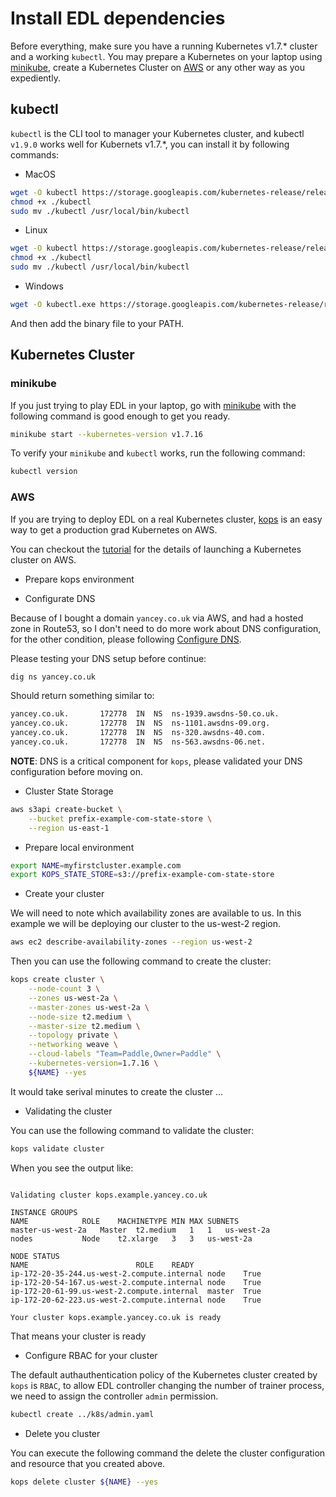 # Install EDL dependencies

Before everything, make sure you have a running Kubernetes v1.7.* cluster and a working `kubectl`.
You may prepare a Kubernetes on your laptop using [minikube](#minikube), create a Kubernetes Cluster on [AWS](#AWS)
or any other way as you expediently.

## kubectl

`kubectl` is the CLI tool to manager your Kubernetes cluster, and kubectl `v1.9.0` works well for Kubernets v1.7.*,
you can install it by following commands:

- MacOS

```bash
wget -O kubectl https://storage.googleapis.com/kubernetes-release/release/v1.9.0/bin/darwin/amd64/kubectl
chmod +x ./kubectl
sudo mv ./kubectl /usr/local/bin/kubectl
```

- Linux

```bash
wget -O kubectl https://storage.googleapis.com/kubernetes-release/release/v1.9.0/bin/linux/amd64/kubectl
chmod +x ./kubectl
sudo mv ./kubectl /usr/local/bin/kubectl
```

- Windows

```bash
wget -O kubectl.exe https://storage.googleapis.com/kubernetes-release/release/v1.9.0/bin/windows/amd64/kubectl.exe
```

And then add the binary file to your PATH.

## Kubernetes Cluster

### minikube

If you just trying to play EDL in your laptop, go with [minikube](https://github.com/kubernetes/minikube) with the following command is good enough to get you ready.

```bash
minikube start --kubernetes-version v1.7.16
```

To verify your `minikube` and `kubectl` works, run the following command:

``` bash
kubectl version
```

### AWS

If you are trying to deploy EDL on a real Kubernetes cluster, [kops](https://github.com/kubernetes/kops) is
an easy way to get a production grad Kubernetes on AWS.

You can checkout the [tutorial](https://github.com/kubernetes/kops/blob/master/docs/aws.md) for the details of launching a Kubernetes cluster on AWS.

- Prepare kops environment

- Configurate DNS

Because of I bought a domain `yancey.co.uk` via AWS, and had a hosted zone in Route53, so I don't need to do more work about DNS configuration,
for the other condition, please following [Configure DNS](https://github.com/kubernetes/kops/blob/master/docs/aws.md#configure-dns).

Please testing your DNS setup before continue:

```bash
dig ns yancey.co.uk
```

Should return something similar to:

```bash
yancey.co.uk.		172778	IN	NS	ns-1939.awsdns-50.co.uk.
yancey.co.uk.		172778	IN	NS	ns-1101.awsdns-09.org.
yancey.co.uk.		172778	IN	NS	ns-320.awsdns-40.com.
yancey.co.uk.		172778	IN	NS	ns-563.awsdns-06.net.
```

**NOTE**: DNS is a critical component for `kops`, please validated your DNS configuration before moving on.

- Cluster State Storage

```bash
aws s3api create-bucket \
    --bucket prefix-example-com-state-store \
    --region us-east-1
```

- Prepare local environment

```bash
export NAME=myfirstcluster.example.com
export KOPS_STATE_STORE=s3://prefix-example-com-state-store

```

- Create your cluster

We will need to note which availability zones are available to us. In this example we will be deploying our cluster to the us-west-2 region.

```bash
aws ec2 describe-availability-zones --region us-west-2
```

Then you can use the following command to create the cluster:

```bash
kops create cluster \
    --node-count 3 \
    --zones us-west-2a \
    --master-zones us-west-2a \
    --node-size t2.medium \
    --master-size t2.medium \
    --topology private \
    --networking weave \
    --cloud-labels "Team=Paddle,Owner=Paddle" \
    --kubernetes-version=1.7.16 \
    ${NAME} --yes
```

It would take serival minutes to create the cluster ...

- Validating the cluster

You can use the following command to validate the cluster:

```bash
kops validate cluster
```

When you see the output like:

```text

Validating cluster kops.example.yancey.co.uk

INSTANCE GROUPS
NAME			ROLE	MACHINETYPE	MIN	MAX	SUBNETS
master-us-west-2a	Master	t2.medium	1	1	us-west-2a
nodes			Node	t2.xlarge	3	3	us-west-2a

NODE STATUS
NAME						ROLE	READY
ip-172-20-35-244.us-west-2.compute.internal	node	True
ip-172-20-54-167.us-west-2.compute.internal	node	True
ip-172-20-61-99.us-west-2.compute.internal	master	True
ip-172-20-62-223.us-west-2.compute.internal	node	True

Your cluster kops.example.yancey.co.uk is ready
```

That means your cluster is ready

- Configure RBAC for your cluster

The default authauthentication policy of the Kubernetes cluster created by `kops` is `RBAC`,
to allow EDL controller changing the number of trainer process, we need to assign the controller `admin`
permission.

```bash
kubectl create ../k8s/admin.yaml
```

- Delete you cluster

You can execute the following command the delete the cluster configuration and resource that
you created above.

```bash
kops delete cluster ${NAME} --yes
```
